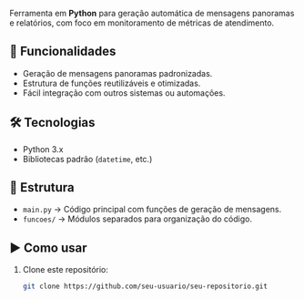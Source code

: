 Ferramenta em **Python** para geração automática de mensagens panoramas e relatórios, com foco em monitoramento de métricas de atendimento.

## 🚀 Funcionalidades
- Geração de mensagens panoramas padronizadas.
- Estrutura de funções reutilizáveis e otimizadas.
- Fácil integração com outros sistemas ou automações.

## 🛠 Tecnologias
- Python 3.x
- Bibliotecas padrão (`datetime`, etc.)

## 📂 Estrutura
- `main.py` → Código principal com funções de geração de mensagens.
- `funcoes/` → Módulos separados para organização do código.

## ▶️ Como usar
1. Clone este repositório:
   ```bash
   git clone https://github.com/seu-usuario/seu-repositorio.git
